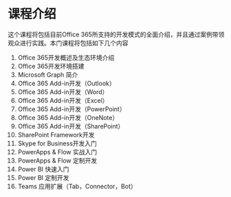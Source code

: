 # 课程介绍

这个课程将包括目前Office 365所支持的开发模式的全面介绍，并且通过案例带领观众进行实践。本门课程将包括如下几个内容
1.	Office 365开发概述及生态环境介绍
2.	Office 365开发环境搭建
3.	Microsoft Graph 简介
4.	Office 365 Add-in开发（Outlook）
5.	Office 365 Add-in开发（Word）
6.	Office 365 Add-in开发（Excel）
7.	Office 365 Add-in开发（PowerPoint）
8.	Office 365 Add-in开发（OneNote）
9.	Office 365 Add-in开发（SharePoint）
10.	SharePoint Framework开发
11.	Skype for Business开发入门
12.	PowerApps & Flow 实战入门
13.	PowerApps & Flow 定制开发
14.	Power BI 快速入门
15.	Power BI 定制开发
16.	Teams 应用扩展（Tab，Connector，Bot）


